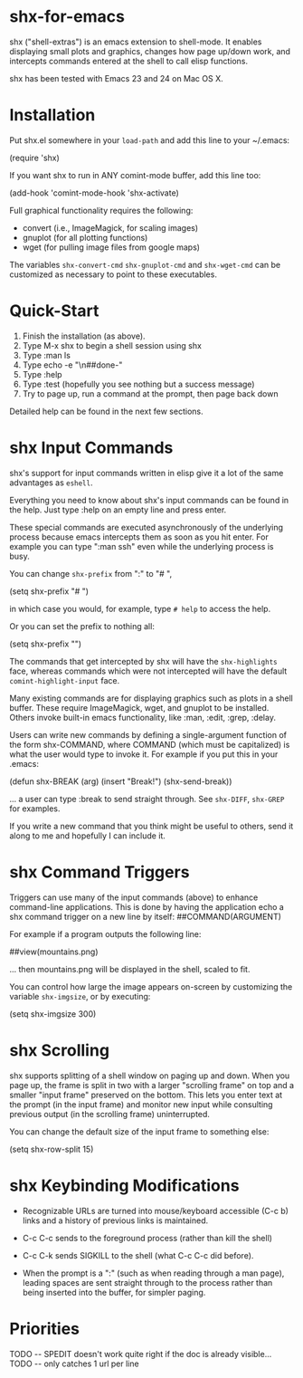 shx-for-emacs
=============

shx (&quot;shell-extras&quot;) is an emacs extension to shell-mode.  It enables displaying small plots and graphics, changes how page up/down work, and intercepts commands entered at the shell to call elisp functions.

shx has been tested with Emacs 23 and 24 on Mac OS X.

Installation
============

Put shx.el somewhere in your `load-path` and add this line to your ~/.emacs:

 (require 'shx)

If you want shx to run in ANY comint-mode buffer, add this line too:

 (add-hook 'comint-mode-hook 'shx-activate)

Full graphical functionality requires the following:
- convert (i.e., ImageMagick, for scaling images)
- gnuplot (for all plotting functions)
- wget    (for pulling image files from google maps)

The variables `shx-convert-cmd` `shx-gnuplot-cmd` and `shx-wget-cmd` can be
customized as necessary to point to these executables.


Quick-Start
===========

1. Finish the installation (as above).
2. Type M-x shx <enter> to begin a shell session using shx
3. Type :man ls
4. Type echo -e "\n##done-"
5. Type :help
6. Type :test  (hopefully you see nothing but a success message)
7. Try to page up, run a command at the prompt, then page back down

Detailed help can be found in the next few sections.


shx Input Commands
==================

shx's support for input commands written in elisp give it a lot of the same
advantages as `eshell`.

Everything you need to know about shx's input commands can be found in the
help.  Just type :help on an empty line and press enter.

These special commands are executed asynchronously of the underlying process
because emacs intercepts them as soon as you hit enter.  For example you can
type ":man ssh" even while the underlying process is busy.

You can change `shx-prefix` from ":" to "# ",

 (setq shx-prefix "# ")

in which case you would, for example, type `# help` to access the help.

Or you can set the prefix to nothing all:

 (setq shx-prefix "")

The commands that get intercepted by shx will have the `shx-highlights` face,
whereas commands which were not intercepted will have the default
`comint-highlight-input` face.

Many existing commands are for displaying graphics such as plots in a shell
buffer.  These require ImageMagick, wget, and gnuplot to be installed.
Others invoke built-in emacs functionality, like :man, :edit, :grep, :delay.

Users can write new commands by defining a single-argument function of the
form shx-COMMAND, where COMMAND (which must be capitalized) is what the user
would type to invoke it.  For example if you put this in your .emacs:

 (defun shx-BREAK (arg) (insert "Break!") (shx-send-break))

... a user can type :break to send <C-c> straight through.  See `shx-DIFF`,
`shx-GREP` for examples.

If you write a new command that you think might be useful to others, send it
along to me and hopefully I can include it.


shx Command Triggers
====================

Triggers can use many of the input commands (above) to enhance command-line
applications.  This is done by having the application echo a shx command
trigger on a new line by itself: ##COMMAND(ARGUMENT)

For example if a program outputs the following line:

 ##view(mountains.png)

... then mountains.png will be displayed in the shell, scaled to fit.

You can control how large the image appears on-screen by customizing
the variable `shx-imgsize`, or by executing:

 (setq shx-imgsize 300)


shx Scrolling
=============

shx supports splitting of a shell window on paging up and down.  When you
page up, the frame is split in two with a larger "scrolling frame" on top and
a smaller "input frame" preserved on the bottom.  This lets you enter text at
the prompt (in the input frame) and monitor new input while consulting
previous output (in the scrolling frame) uninterrupted.

You can change the default size of the input frame to something else:

 (setq shx-row-split 15)


shx Keybinding Modifications
============================

- Recognizable URLs are turned into mouse/keyboard accessible (C-c b) links
  and a history of previous links is maintained.

- C-c C-c sends <C-c> to the foreground process (rather than kill the shell)
- C-c C-k sends SIGKILL to the shell (what C-c C-c did before).

- When the prompt is a ":" (such as when reading through a man page), leading
  spaces are sent straight through to the process rather than being inserted
  into the buffer, for simpler paging.


Priorities
==========

TODO -- SPEDIT doesn't work quite right if the doc is already visible...
TODO -- only catches 1 url per line
